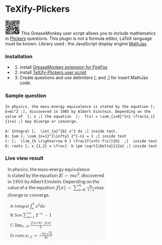 # TeXify-Plickers
<img src="LOGO.png" width="48"> This GreaseMonkey user script allows you to include mathematics in [Plickers](https://plickers.com) questions. This plugin is not a formula editor, LaTeX language must be known. Library used : the JavaScript display engine [MathJax](https://www.mathjax.org/).

### Installation

* 1) install [GreaseMonkey extension for FireFox](https://addons.mozilla.org/fr/firefox/addon/greasemonkey/)
* 2) install [TeXify-Plickers user script](https://github.com/obook/TeXify-Plickers/raw/master/TeXify-Plickers.user.js)
* 3) Create questions and use delimiters [; and ;] for insert MathJax code.

### Sample question

```
In physics, the mass-energy equivalence is stated by the equation [; E=mc^2 ;], discovered in 1905 by Albert Einstein. Depending on the value of  [; x ;] the equation  [;  f(x) = \sum_{i=0}^{n} \frac{a_i}{1+x} ;] may diverge or converge.

A: Integral [;  \int_{a}^{b} x^2 dx ;] inside text.
B: Sum [; \sum_{n=1}^{\infty} 2^{-n} = 1 ;] inside text
C: [;  \lim_{h \rightarrow 0 } \frac{f(x+h)-f(x)}{h}  ;]  inside text
D: roots [; x_{1,2} = \frac{- b \pm \sqrt{\Delta}}{2a} ;] inside text
```

### Live view result

<img src="sample.png" width="328">


